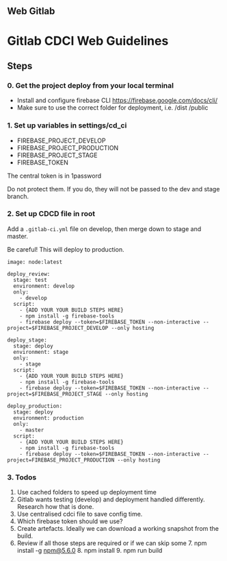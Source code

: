 ## Web Gitlab

# Gitlab CDCI Web Guidelines

## Steps

### 0. Get the project deploy from your local terminal

- Install and configure firebase CLI https://firebase.google.com/docs/cli/
- Make sure to use the correct folder for deployment, i.e. /dist /public

### 1. Set up variables in settings/cd_ci

- FIREBASE_PROJECT_DEVELOP
- FIREBASE_PROJECT_PRODUCTION
- FIREBASE_PROJECT_STAGE
- FIREBASE_TOKEN

The central token is in 1password

Do not protect them. If you do, they will not be passed to the dev and stage branch.

### 2. Set up CDCD file in root

Add a `.gitlab-ci.yml` file on develop, then merge down to stage and master. 

Be careful! This will deploy to production.

```
image: node:latest

deploy_review:
  stage: test
  environment: develop
  only:
    - develop
  script:
    - {ADD YOUR YOUR BUILD STEPS HERE}
    - npm install -g firebase-tools
    - firebase deploy --token=$FIREBASE_TOKEN --non-interactive --project=$FIREBASE_PROJECT_DEVELOP --only hosting

deploy_stage:
  stage: deploy
  environment: stage
  only:
    - stage
  script:
    - {ADD YOUR YOUR BUILD STEPS HERE}
    - npm install -g firebase-tools
    - firebase deploy --token=$FIREBASE_TOKEN --non-interactive --project=$FIREBASE_PROJECT_STAGE --only hosting
    
deploy_production:
  stage: deploy
  environment: production
  only:
    - master
  script:
    - {ADD YOUR YOUR BUILD STEPS HERE}
    - npm install -g firebase-tools
    - firebase deploy --token=$FIREBASE_TOKEN --non-interactive --project=FIREBASE_PROJECT_PRODUCTION --only hosting
```

### 3. Todos

1. Use cached folders to speed up deployment time
2. Gitlab wants testing (develop) and deployment handled differently. Research how that is done.
3. Use centralised cdci file to save config time.
4. Which firebase token should we use?
5. Create artefacts. Ideally we can download a working snapshot from the build.
6. Review if all those steps are required or if we can skip some
	7. npm install -g npm@5.6.0
	8. npm install
	9. npm run build